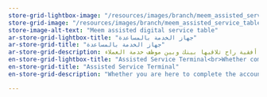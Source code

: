 ```yaml
---
store-grid-lightbox-image: "/resources/images/branch/meem_assisted_service_table.jpg"
store-grid-image: "/resources/images/branch/meem_assisted_service_table.jpg"
store-image-alt-text: "Meem assisted digital service table"
ar-store-grid-lightbox-title: "جهاز الخدمة بالمساعدة"
ar-store-grid-title: "جهاز الخدمة بالمساعدة"
ar-store-grid-description: سواءً كانت زيارتك لنا لأجل إكمال إجراءات فتح الحساب أو لأي خدمة ثانية، راح تتلقى خدمتك في غرفة تحمي خصوصيتك بشفافية تامة بإستخدام شاشة أفقية راح تلاقيها بينك وبين موظف خدمة العملاء."
en-store-grid-lightbox-title: "Assisted Service Terminal<br>Whether completing the process of opening a new account or applying for new products, our store agents will assist customers in having their document and ID verified then sign the terms and conditions prior to receiving their Debit Card or other products."
en-store-grid-title: "Assisted Service Terminal"
en-store-grid-description: "Whether you are here to complete the account opening procedure or applying for a product, you will be escorted by an agent into a private and transparent room to get the proper service you need."

---
```



